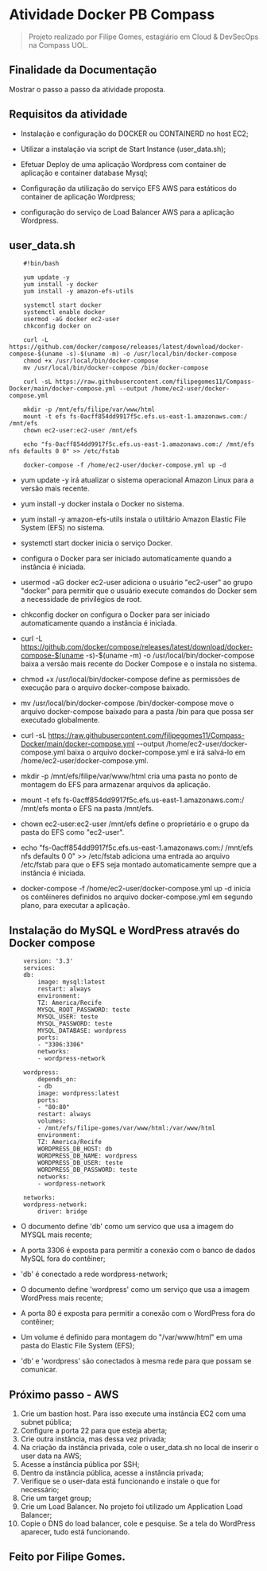 <h1> Atividade Docker PB Compass </h1>

> Projeto realizado por Filipe Gomes, estagiário em Cloud & DevSecOps na Compass UOL.

## Finalidade da Documentação 
Mostrar o passo a passo da atividade proposta.

## Requisitos da atividade

* Instalação e configuração do DOCKER ou CONTAINERD no host EC2;

* Utilizar a instalação via script de Start Instance (user_data.sh);

* Efetuar Deploy de uma aplicação Wordpress com container de aplicação e container database Mysql;

* Configuração da utilização do serviço EFS AWS para estáticos do container de aplicação Wordpress;

* configuração do serviço de Load Balancer AWS para a aplicação Wordpress.

## user_data.sh

```
    #!bin/bash

    yum update -y
    yum install -y docker
    yum install -y amazon-efs-utils

    systemctl start docker
    systemctl enable docker
    usermod -aG docker ec2-user
    chkconfig docker on

    curl -L https://github.com/docker/compose/releases/latest/download/docker-compose-$(uname -s)-$(uname -m) -o /usr/local/bin/docker-compose
    chmod +x /usr/local/bin/docker-compose
    mv /usr/local/bin/docker-compose /bin/docker-compose

    curl -sL https://raw.githubusercontent.com/filipegomes11/Compass-Docker/main/docker-compose.yml --output /home/ec2-user/docker-compose.yml

    mkdir -p /mnt/efs/filipe/var/www/html
    mount -t efs fs-0acff854dd9917f5c.efs.us-east-1.amazonaws.com:/ /mnt/efs
    chown ec2-user:ec2-user /mnt/efs

    echo "fs-0acff854dd9917f5c.efs.us-east-1.amazonaws.com:/ /mnt/efs nfs defaults 0 0" >> /etc/fstab

    docker-compose -f /home/ec2-user/docker-compose.yml up -d

``` 
* yum update -y irá atualizar o sistema operacional Amazon Linux para a versão mais recente.
  
* yum install -y docker instala o Docker no sistema.

* yum install -y amazon-efs-utils instala o utilitário Amazon Elastic File System (EFS) no sistema.

* systemctl start docker inicia o serviço Docker.

* configura o Docker para ser iniciado automaticamente quando a instância é iniciada.

* usermod -aG docker ec2-user adiciona o usuário "ec2-user" ao grupo "docker" para permitir que o usuário execute comandos do Docker sem a necessidade de privilégios de root.

* chkconfig docker on configura o Docker para ser iniciado automaticamente quando a instância é iniciada.

*  curl -L https://github.com/docker/compose/releases/latest/download/docker-compose-$(uname -s)-$(uname -m) -o /usr/local/bin/docker-compose baixa a versão mais recente do Docker Compose e o instala no sistema.

* chmod +x /usr/local/bin/docker-compose define as permissões de execução para o arquivo docker-compose baixado.

* mv /usr/local/bin/docker-compose /bin/docker-compose move o arquivo docker-compose baixado para a pasta /bin para que possa ser executado globalmente.

* curl -sL https://raw.githubusercontent.com/filipegomes11/Compass-Docker/main/docker-compose.yml --output /home/ec2-user/docker-compose.yml baixa o arquivo docker-compose.yml e irá salvá-lo em /home/ec2-user/docker-compose.yml.

* mkdir -p /mnt/efs/filipe/var/www/html cria uma pasta no ponto de montagem do EFS para armazenar arquivos da aplicação.

* mount -t efs fs-0acff854dd9917f5c.efs.us-east-1.amazonaws.com:/ /mnt/efs monta o EFS na pasta /mnt/efs.

* chown ec2-user:ec2-user /mnt/efs define o proprietário e o grupo da pasta do EFS como "ec2-user".

* echo "fs-0acff854dd9917f5c.efs.us-east-1.amazonaws.com:/ /mnt/efs nfs defaults 0 0" >> /etc/fstab adiciona uma entrada ao arquivo /etc/fstab para que o EFS seja montado automaticamente sempre que a instância é iniciada.

* docker-compose -f /home/ec2-user/docker-compose.yml up -d inicia os contêineres definidos no arquivo docker-compose.yml em segundo plano, para executar a aplicação.

## Instalação do MySQL e WordPress através do Docker compose

``` 
    version: '3.3'
    services:
    db:
        image: mysql:latest
        restart: always
        environment:
        TZ: America/Recife
        MYSQL_ROOT_PASSWORD: teste
        MYSQL_USER: teste
        MYSQL_PASSWORD: teste
        MYSQL_DATABASE: wordpress
        ports:
        - "3306:3306"
        networks:
        - wordpress-network
    
    wordpress:
        depends_on:
        - db
        image: wordpress:latest
        ports:
        - "80:80"
        restart: always
        volumes:
        - /mnt/efs/filipe-gomes/var/www/html:/var/www/html
        environment:
        TZ: America/Recife
        WORDPRESS_DB_HOST: db
        WORDPRESS_DB_NAME: wordpress
        WORDPRESS_DB_USER: teste
        WORDPRESS_DB_PASSWORD: teste
        networks:
        - wordpress-network

    networks:
    wordpress-network:
        driver: bridge

```

* O documento define 'db' como um servico que usa a imagem do MYSQL mais recente;

* A porta 3306 é exposta para permitir a conexão com o banco de dados MySQL fora do contêiner;

* 'db' é conectado a rede wordpress-network;

* O documento define 'wordpress' como um serviço que usa a imagem WordPress mais recente;

* A porta 80 é exposta para permitir a conexão com o WordPress fora do contêiner;

* Um volume é definido para montagem do "/var/www/html" em uma pasta do Elastic File System (EFS);

* 'db' e 'wordpress' são conectados à mesma rede para que possam se comunicar.


## Próximo passo - AWS

1. Crie um bastion host. Para isso execute uma instância EC2 com uma subnet pública; 
2. Configure a porta 22 para que esteja aberta;
3. Crie outra instância, mas dessa vez privada;
4. Na criação da instância privada, cole o user_data.sh no local de inserir o user data na AWS;
5. Acesse a instância pública por SSH;
6. Dentro da instância pública, acesse a instância privada; 
7. Verifique se o user-data está funcionando e instale o que for necessário;
8. Crie um target group;
9. Crie um Load Balancer. No projeto foi utilizado um Application Load Balancer;
10. Copie o DNS do load balancer, cole e pesquise. Se a tela do WordPress aparecer, tudo está funcionando.

## Feito por Filipe Gomes.










